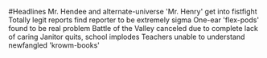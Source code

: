#Headlines
Mr. Hendee and alternate-universe 'Mr. Henry' get into fistfight
Totally legit reports find reporter to be extremely sigma
One-ear 'flex-pods' found to be real problem
Battle of the Valley canceled due to complete lack of caring
Janitor quits, school implodes
Teachers unable to understand newfangled 'krowm-books'
